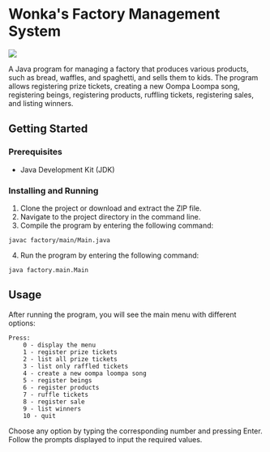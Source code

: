 # Wonka's Factory Management System

<img src="https://img.shields.io/github/license/ulasonat/WonkaFactory">

A Java program for managing a factory that produces various products, such as bread, waffles, and spaghetti, and sells them to kids. The program allows registering prize tickets, creating a new Oompa Loompa song, registering beings, registering products, ruffling tickets, registering sales, and listing winners.

## Getting Started

### Prerequisites

* Java Development Kit (JDK)

### Installing and Running

1. Clone the project or download and extract the ZIP file.
2. Navigate to the project directory in the command line.
3. Compile the program by entering the following command:
```
javac factory/main/Main.java
```
4. Run the program by entering the following command:
```
java factory.main.Main
```

## Usage

After running the program, you will see the main menu with different options:

```
Press:
    0 - display the menu
    1 - register prize tickets
    2 - list all prize tickets
    3 - list only raffled tickets
    4 - create a new oompa loompa song
    5 - register beings
    6 - register products
    7 - ruffle tickets
    8 - register sale
    9 - list winners
    10 - quit
```

Choose any option by typing the corresponding number and pressing Enter. Follow the prompts displayed to input the required values.
